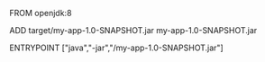 FROM openjdk:8

ADD target/my-app-1.0-SNAPSHOT.jar my-app-1.0-SNAPSHOT.jar

ENTRYPOINT ["java","-jar","/my-app-1.0-SNAPSHOT.jar"]
